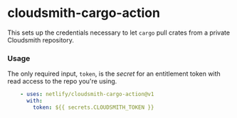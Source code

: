 # cloudsmith-cargo-action

This sets up the credentials necessary to let `cargo` pull crates from
a private Cloudsmith repository.

### Usage

The only required input, `token`, is the *secret* for an entitlement token
with read access to the repo you're using.

```yaml
    - uses: netlify/cloudsmith-cargo-action@v1
      with:
        token: ${{ secrets.CLOUDSMITH_TOKEN }}
```